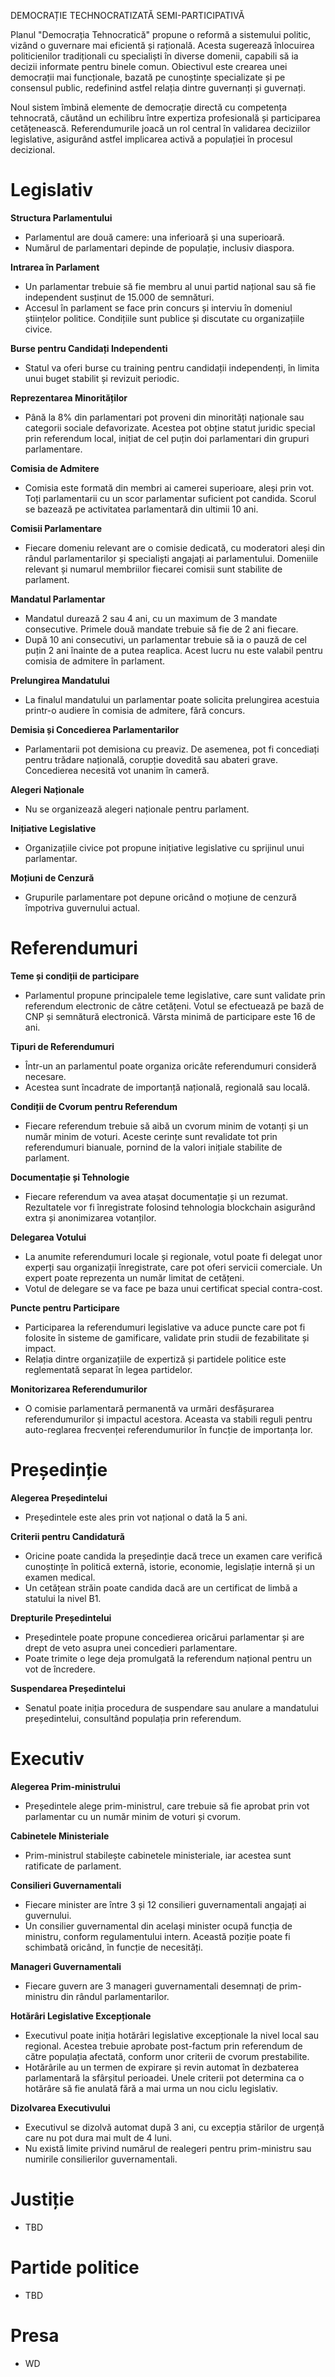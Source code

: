 DEMOCRAȚIE TECHNOCRATIZATĂ SEMI-PARTICIPATIVĂ

Planul "Democrația Tehnocratică" propune o reformă a sistemului politic, vizând o guvernare mai eficientă și rațională. Acesta sugerează înlocuirea politicienilor tradiționali cu specialiști în diverse domenii, capabili să ia decizii informate pentru binele comun. Obiectivul este crearea unei democrații mai funcționale, bazată pe cunoștințe specializate și pe consensul public, redefinind astfel relația dintre guvernanți și guvernați.

Noul sistem îmbină elemente de democrație directă cu competența tehnocrată, căutând un echilibru între expertiza profesională și participarea cetățenească. Referendumurile joacă un rol central în validarea deciziilor legislative, asigurând astfel implicarea activă a populației în procesul decizional.

Legislativ
===

**Structura Parlamentului**

* Parlamentul are două camere: una inferioară și una superioară.
* Numărul de parlamentari depinde de populație, inclusiv diaspora.

**Intrarea în Parlament**

* Un parlamentar trebuie să fie membru al unui partid național sau să fie independent susținut de 15.000 de semnături.
* Accesul în parlament se face prin concurs și interviu în domeniul științelor politice. Condițiile sunt publice și discutate cu organizațiile civice.

**Burse pentru Candidați Independenti**

* Statul va oferi burse cu training pentru candidații independenți, în limita unui buget stabilit și revizuit periodic.

**Reprezentarea Minorităților**

* Până la 8% din parlamentari pot proveni din minorități naționale sau categorii sociale defavorizate. Acestea pot obține statut juridic special prin referendum local, inițiat de cel puțin doi parlamentari din grupuri parlamentare.

**Comisia de Admitere**

* Comisia este formată din membri ai camerei superioare, aleși prin vot. Toți parlamentarii cu un scor parlamentar suficient pot candida. Scorul se bazează pe activitatea parlamentară din ultimii 10 ani.

**Comisii Parlamentare**

* Fiecare domeniu relevant are o comisie dedicată, cu moderatori aleși din rândul parlamentarilor și specialiști angajați ai parlamentului. Domeniile relevant și numarul membriilor fiecarei comisii sunt stabilite de parlament.

**Mandatul Parlamentar**

* Mandatul durează 2 sau 4 ani, cu un maximum de 3 mandate consecutive. Primele două mandate trebuie să fie de 2 ani fiecare.
* După 10 ani consecutivi, un parlamentar trebuie să ia o pauză de cel puțin 2 ani înainte de a putea reaplica. Acest lucru nu este valabil pentru comisia de admitere în parlament.

**Prelungirea Mandatului**

* La finalul mandatului un parlamentar poate solicita prelungirea acestuia printr-o audiere în comisia de admitere, fără concurs.

**Demisia și Concedierea Parlamentarilor**

* Parlamentarii pot demisiona cu preaviz. De asemenea, pot fi concediați pentru trădare națională, corupție dovedită sau abateri grave. Concedierea necesită vot unanim în cameră.

**Alegeri Naționale**

* Nu se organizează alegeri naționale pentru parlament.

**Inițiative Legislative**

* Organizațiile civice pot propune inițiative legislative cu sprijinul unui parlamentar.

**Moțiuni de Cenzură**

* Grupurile parlamentare pot depune oricând o moțiune de cenzură împotriva guvernului actual.

Referendumuri
===

**Teme și condiții de participare**

* Parlamentul propune principalele teme legislative, care sunt validate prin referendum electronic de către cetățeni. Votul se efectuează pe bază de CNP și semnătură electronică. Vârsta minimă de participare este 16 de ani.

**Tipuri de Referendumuri**

* Într-un an parlamentul poate organiza oricâte referendumuri consideră necesare.
* Acestea sunt încadrate de importanță națională, regională sau locală.

**Condiții de Cvorum pentru Referendum**

* Fiecare referendum trebuie să aibă un cvorum minim de votanți și un număr minim de voturi. Aceste cerințe sunt revalidate tot prin referendumuri bianuale, pornind de la valori inițiale stabilite de parlament.

**Documentație și Tehnologie**

* Fiecare referendum va avea atașat documentație și un rezumat. Rezultatele vor fi înregistrate folosind tehnologia blockchain asigurând extra și anonimizarea votanților.

**Delegarea Votului**

* La anumite referendumuri locale și regionale, votul poate fi delegat unor experți sau organizații înregistrate, care pot oferi servicii comerciale. Un expert poate reprezenta un număr limitat de cetățeni.
* Votul de delegare se va face pe baza unui certificat special contra-cost.

**Puncte pentru Participare**

* Participarea la referendumuri legislative va aduce puncte care pot fi folosite în sisteme de gamificare, validate prin studii de fezabilitate și impact.
* Relația dintre organizațiile de expertiză și partidele politice este reglementată separat în legea partidelor.

**Monitorizarea Referendumurilor**

* O comisie parlamentară permanentă va urmări desfășurarea referendumurilor și impactul acestora. Aceasta va stabili reguli pentru auto-reglarea frecvenței referendumurilor în funcție de importanța lor.


Președinție
===

**Alegerea Președintelui**

* Președintele este ales prin vot național o dată la 5 ani.

**Criterii pentru Candidatură**

* Oricine poate candida la președinție dacă trece un examen care verifică cunoștințe în politică externă, istorie, economie, legislație internă și un examen medical.
* Un cetățean străin poate candida dacă are un certificat de limbă a statului la nivel B1.

**Drepturile Președintelui**

* Președintele poate propune concedierea oricărui parlamentar și are drept de veto asupra unei concedieri parlamentare.
* Poate trimite o lege deja promulgată la referendum național pentru un vot de încredere.

**Suspendarea Președintelui**

* Senatul poate iniția procedura de suspendare sau anulare a mandatului președintelui, consultând populația prin referendum.

Executiv
===

**Alegerea Prim-ministrului**

* Președintele alege prim-ministrul, care trebuie să fie aprobat prin vot parlamentar cu un număr minim de voturi și cvorum.

**Cabinetele Ministeriale**

* Prim-ministrul stabilește cabinetele ministeriale, iar acestea sunt ratificate de parlament.

**Consilieri Guvernamentali**

* Fiecare minister are între 3 și 12 consilieri guvernamentali angajați ai guvernului.
* Un consilier guvernamental din același minister ocupă funcția de ministru, conform regulamentului intern. Această poziție poate fi schimbată oricând, în funcție de necesități.

**Manageri Guvernamentali**

* Fiecare guvern are 3 manageri guvernamentali desemnați de prim-ministru din rândul parlamentarilor.

**Hotărâri Legislative Excepționale**

* Executivul poate iniția hotărâri legislative excepționale la nivel local sau regional. Acestea trebuie aprobate post-factum prin referendum de către populația afectată, conform unor criterii de cvorum prestabilite.
* Hotărârile au un termen de expirare și revin automat în dezbaterea parlamentară la sfârșitul perioadei. Unele criterii pot determina ca o hotărâre să fie anulată fără a mai urma un nou ciclu legislativ.

**Dizolvarea Executivului**

* Executivul se dizolvă automat după 3 ani, cu excepția stărilor de urgență care nu pot dura mai mult de 4 luni.
* Nu există limite privind numărul de realegeri pentru prim-ministru sau numirile consilierilor guvernamentali.

Justiție
===
- TBD

Partide politice
===
- TBD

Presa
===
- WD

